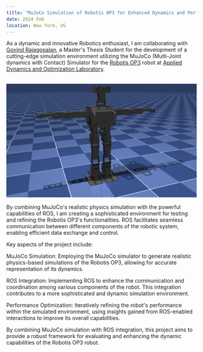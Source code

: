 ```yaml
---
title: "MuJoCo Simulation of Robotis OP3 for Enhanced Dynamics and Performance"
date: 2024 Feb
location: New York, US
---
```


As a dynamic and innovative Robotics enthusiast, I am collaborating with [Govind Rajagopalan](https://govind-aadithya.github.io/), a Master's Thesis Student for the development of a cutting-edge simulation environment utilizing the MuJoCo (Multi-Joint dynamics with Contact) Simulator for the [Robotis OP3](https://emanual.robotis.com/docs/en/platform/op3/introduction/) robot at [Applied Dynamics and Optimization Laboratory](https://wp.nyu.edu/adol/).

<br/><img src='/images/op3.png'>

By combining MuJoCo's realistic physics simulation with the powerful capabilities of ROS, I am creating a sophisticated environment for testing and refining the Robotis OP3's functionalities. ROS facilitates seamless communication between different components of the robotic system, enabling efficient data exchange and control.

Key aspects of the project include:

MuJoCo Simulation: Employing the MuJoCo simulator to generate realistic physics-based simulations of the Robotis OP3, allowing for accurate representation of its dynamics.

ROS Integration: Implementing ROS to enhance the communication and coordination among various components of the robot. This integration contributes to a more sophisticated and dynamic simulation environment.

Performance Optimization: Iteratively refining the robot's performance within the simulated environment, using insights gained from ROS-enabled interactions to improve its overall capabilities.

By combining MuJoCo simulation with ROS integration, this project aims to provide a robust framework for evaluating and enhancing the dynamic capabilities of the Robotis OP3 robot.

